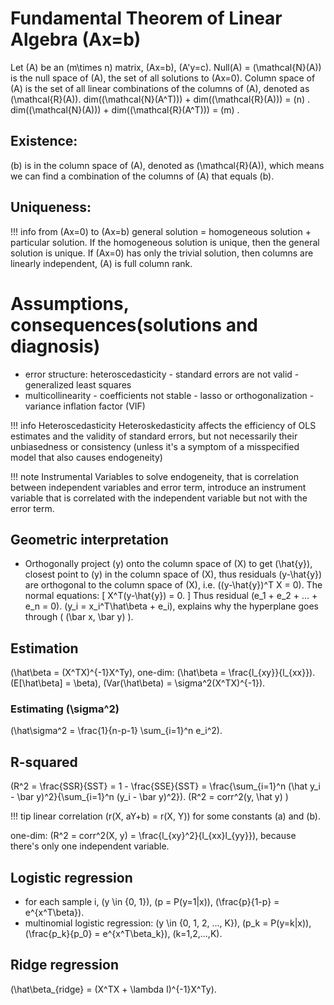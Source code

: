 # Fundamental Theorem of Linear Algebra  \(Ax=b\)
Let \(A\) be an \(m\times n\) matrix,  \(Ax=b\), \(A'y=c\).
Null(A) = \(\mathcal{N}(A)\) is the null space of \(A\), the set of all solutions to \(Ax=0\).
Column space of \(A\) is the set of all linear combinations of the columns of \(A\), denoted as \(\mathcal{R}(A)\).
dim(\(\mathcal{N}(A^T)\)) + dim(\(\mathcal{R}(A)\)) = \(n\) .
dim(\(\mathcal{N}(A)\)) + dim(\(\mathcal{R}(A^T)\)) = \(m\) .
## Existence:
\(b\) is in the column space of \(A\), denoted as \(\mathcal{R}(A)\), which means we can find a combination of the columns of \(A\) that equals \(b\).
## Uniqueness:
!!! info from \(Ax=0\) to \(Ax=b\) 
    general solution = homogeneous solution + particular solution. 
    If the homogeneous solution is unique, then the general solution is unique.
    If \(Ax=0\) has only the trivial solution, then columns are linearly independent, \(A\) is full column rank.


# Assumptions, consequences(solutions and diagnosis)
- error structure: heteroscedasticity - standard errors are not valid - generalized least squares
- multicollinearity - coefficients not stable - lasso or orthogonalization - variance inflation factor (VIF)

!!! info Heteroscedasticity
    Heteroskedasticity affects the efficiency of OLS estimates and the validity of standard errors, but not necessarily their unbiasedness or consistency (unless it's a symptom of a misspecified model that also causes endogeneity)

!!! note Instrumental Variables
    to solve endogeneity, that is correlation between independent variables and error term, introduce an instrument variable that is correlated with the independent variable but not with the error term.

## Geometric interpretation
- Orthogonally project \(y\) onto the column space of \(X\) to get \(\hat{y}\), closest point to \(y\) in the column space of \(X\), thus residuals \(y-\hat{y}\) are orthogonal to the column space of \(X\), i.e. \((y-\hat{y})^T X = 0\). The normal equations: 
    \[
    X^T(y-\hat{y}) = 0.
    \]
Thus residual \(e_1 + e_2 + ... + e_n = 0\).
\(y_i = x_i^T\hat\beta + e_i\), explains why the hyperplane goes through \( (\bar x, \bar y) \).

## Estimation
\(\hat\beta = (X^TX)^{-1}X^Ty\), one-dim: \(\hat\beta = \frac{l_{xy}}{l_{xx}}\).
\(E[\hat\beta] = \beta\), \(Var(\hat\beta) = \sigma^2(X^TX)^{-1}\).

### Estimating \(\sigma^2\)
\(\hat\sigma^2 = \frac{1}{n-p-1} \sum_{i=1}^n e_i^2\).

## R-squared
\(R^2 = \frac{SSR}{SST} = 1 - \frac{SSE}{SST} = \frac{\sum_{i=1}^n (\hat y_i - \bar y)^2}{\sum_{i=1}^n (y_i - \bar y)^2}\).
\(R^2 = corr^2(y, \hat y) \)

!!! tip linear correlation 
    \(r(X, aY+b) = r(X, Y)\) for some constants \(a\) and \(b\).

one-dim: \(R^2 = corr^2(X, y) = \frac{l_{xy}^2}{l_{xx}l_{yy}}\), because there's only one independent variable.

## Logistic regression
- for each sample i, \(y \in \{0, 1\}\), \(p = P(y=1|x)\), \(\frac{p}{1-p} = e^{x^T\beta}\).
- multinomial logistic regression: \(y \in \{0, 1, 2, ..., K\}\),  \(p_k = P(y=k|x)\), \(\frac{p_k}{p_0} = e^{x^T\beta_k}\), \(k=1,2,...,K\).

## Ridge regression
\(\hat\beta_{ridge} = (X^TX + \lambda I)^{-1}X^Ty\).

